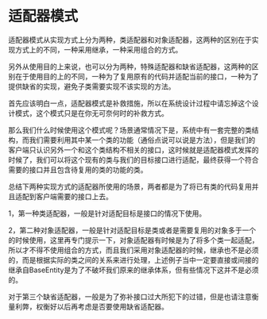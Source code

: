 # 适配器模式

适配器模式从实现方式上分为两种，类适配器和对象适配器，这两种的区别在于实现方式上的不同，一种采用继承，一种采用组合的方式。

另外从使用目的上来说，也可以分为两种，特殊适配器和缺省适配器，这两种的区别在于使用目的上的不同，一种为了复用原有的代码并适配当前的接口，一种为了提供缺省的实现，避免子类需要实现不该实现的方法。

首先应该明白一点，适配器模式是补救措施，所以在系统设计过程中请忘掉这个设计模式，这个模式只是在你无可奈何时的补救方式。

那么我们什么时候使用这个模式呢？场景通常情况下是，系统中有一套完整的类结构，而我们需要利用其中某一个类的功能（通俗点说可以说是方法），但是我们的客户端只认识另外一个和这个类结构不相关的接口，这时候就是适配器模式发挥的时候了，我们可以将这个现有的类与我们的目标接口进行适配，最终获得一个符合需要的接口并且包含待复用的类的功能的类。

总结下两种实现方式的适配器所使用的场景，两者都是为了将已有类的代码复用并且适配到客户端需要的接口上去。

1，第一种类适配器，一般是针对适配目标是接口的情况下使用。

2，第二种对象适配器，一般是针对适配目标是类或者是需要复用的对象多于一个的时候使用，这里再专门提示一下，对象适配器有时候是为了将多个类一起适配，所以才不得不使用组合的方式，而且我们采用对象适配器的时候，继承也不是必须的，而是根据实际的类之间的关系来进行处理，上述例子当中一定要直接或间接的继承自BaseEntity是为了不破坏我们原来的继承体系，但有些情况下这并不是必须的。

对于第三个缺省适配器，一般是为了弥补接口过大所犯下的过错，但是也请注意衡量利弊，权衡好以后再考虑是否要使用缺省适配器。